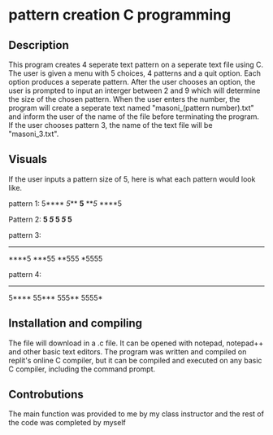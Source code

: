 # pattern creation C programming

## Description
This program creates 4 seperate text pattern on a seperate text file using C. The user is given a menu with 5 choices, 4 patterns and a quit option. Each option produces 
a seperate pattern. After the user chooses an option, the user is prompted to input an interger between 2 and 9 which will determine the size of the chosen pattern. When the user 
enters the number, the program will create a seperate text named "masoni_(pattern number).txt" and inform the user of the name of the file before terminating the program. 
If the user chooses pattern 3, the name of the text file will be "masoni_3.txt".

## Visuals
If the user inputs a pattern size of 5, here is what each pattern would look like.

pattern 1:
5****
*5***
**5**
***5*
****5


Pattern 2:
****5
***5*
**5**
*5***
5****


pattern 3:
*****
****5
***55
**555
*5555


pattern 4:
*****
5****
55***
555**
5555*

## Installation and compiling
The file will download in a .c file. It can be opened with notepad, notepad++ and other basic text editors. The program was written and compiled 
on replit's online C compiler, but it can be compiled and executed on any basic C compiler, including the command prompt.

## Controbutions 
The main function was provided to me by my class instructor and the rest of the code was completed by myself 

